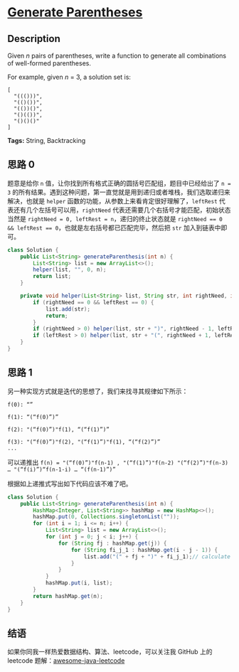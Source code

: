 # [Generate Parentheses][title]

## Description

Given *n* pairs of parentheses, write a function to generate all combinations of well-formed parentheses.

For example, given *n* = 3, a solution set is:

```
[
  "((()))",
  "(()())",
  "(())()",
  "()(())",
  "()()()"
]
```

**Tags:** String, Backtracking


## 思路 0

题意是给你 `n` 值，让你找到所有格式正确的圆括号匹配组，题目中已经给出了 `n = 3` 的所有结果。遇到这种问题，第一直觉就是用到递归或者堆栈，我们选取递归来解决，也就是 `helper` 函数的功能，从参数上来看肯定很好理解了，`leftRest` 代表还有几个左括号可以用，`rightNeed` 代表还需要几个右括号才能匹配，初始状态当然是 `rightNeed = 0, leftRest = n`，递归的终止状态就是 `rightNeed == 0 && leftRest == 0`，也就是左右括号都已匹配完毕，然后把 `str` 加入到链表中即可。

```java
class Solution {
    public List<String> generateParenthesis(int n) {
        List<String> list = new ArrayList<>();
        helper(list, "", 0, n);
        return list;
    }

    private void helper(List<String> list, String str, int rightNeed, int leftRest) {
        if (rightNeed == 0 && leftRest == 0) {
            list.add(str);
            return;
        }
        if (rightNeed > 0) helper(list, str + ")", rightNeed - 1, leftRest);
        if (leftRest > 0) helper(list, str + "(", rightNeed + 1, leftRest - 1);
    }
}
```


## 思路 1

另一种实现方式就是迭代的思想了，我们来找寻其规律如下所示：

```
f(0): “”

f(1): “(“f(0)”)”

f(2): "(“f(0)”)"f(1), “(“f(1)”)”

f(3): "(“f(0)”)"f(2), "(“f(1)”)"f(1), “(“f(2)”)”
...
```

可以递推出 `f(n) = "(“f(0)”)"f(n-1) , "(“f(1)”)"f(n-2) "(“f(2)”)"f(n-3) … "(“f(i)”)“f(n-1-i) … “(f(n-1)”)”`

根据如上递推式写出如下代码应该不难了吧。

```java
class Solution {
    public List<String> generateParenthesis(int n) {
        HashMap<Integer, List<String>> hashMap = new HashMap<>();
        hashMap.put(0, Collections.singletonList(""));
        for (int i = 1; i <= n; i++) {
            List<String> list = new ArrayList<>();
            for (int j = 0; j < i; j++) {
                for (String fj : hashMap.get(j)) {
                    for (String fi_j_1 : hashMap.get(i - j - 1)) {
                        list.add("(" + fj + ")" + fi_j_1);// calculate f(i)
                    }
                }
            }
            hashMap.put(i, list);
        }
        return hashMap.get(n);
    }
}
```


## 结语

如果你同我一样热爱数据结构、算法、leetcode，可以关注我 GitHub 上的 leetcode 题解：[awesome-java-leetcode][ajl]



[title]: https://leetcode.com/problems/generate-parentheses
[ajl]: https://github.com/Blankj/awesome-java-leetcode
